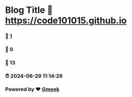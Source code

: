 # Blog Title :link: https://code101015.github.io 
### :page_facing_up: [1](https://code101015.github.io/tag.html) 
### :speech_balloon: 0 
### :hibiscus: 13 
### :alarm_clock: 2024-06-29 11:14:29 
### Powered by :heart: [Gmeek](https://github.com/Meekdai/Gmeek)
